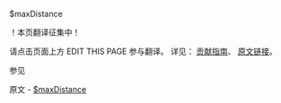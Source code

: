  $maxDistance

 ！本页翻译征集中！

请点击页面上方 EDIT THIS PAGE 参与翻译。
详见：
[贡献指南]( https://github.com/JinMuInfo/MongoDB-Manual-zh/blob/master/CONTRIBUTING.md )、
[原文链接](  https://docs.mongodb.com/manual/reference/operator/query/maxDistance/  )。

 参见

原文 - [$maxDistance]( https://docs.mongodb.com/manual/reference/operator/query/maxDistance/ )

